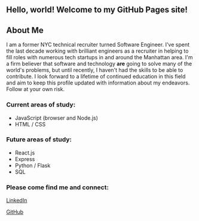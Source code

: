 ## Hello, world! Welcome to my GitHub Pages site!

## About Me

I am a former NYC technical recruiter turned Software Engineer.  I've spent the last decade working with brilliant engineers as a recruiter in helping to fill roles with numerous tech startups in and around the Manhattan area.  I'm a firm believer that software and technology **are** going to solve many of the world's problems, but until recently, I haven't had the skills to be able to contribute. I look forward to a lifetime of continued education in this field and aim to keep this profile updated with information about my endeavors.  Follow at your own risk.  



### Current areas of study:
- JavaScript (browser and Node.js)
- HTML / CSS

### Future areas of study:
- React.js
- Express
- Python / Flask
- SQL





### Please come find me and connect:
[LinkedIn](https://www.linkedin.com/in/colerutledge)

[GitHub](https://github.com/ColeRutledge)
